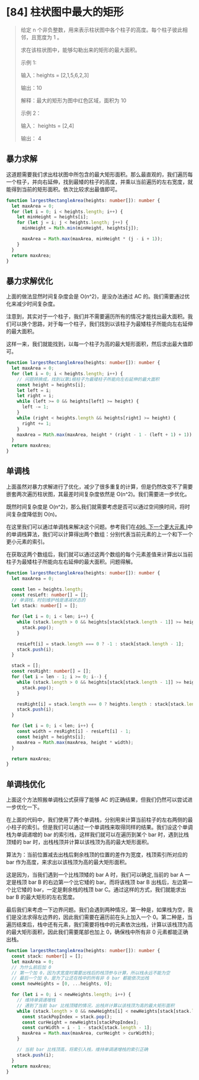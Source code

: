 # [84] 柱状图中最大的矩形

> 给定 n 个非负整数，用来表示柱状图中各个柱子的高度。每个柱子彼此相邻，且宽度为 1 。
>
> 求在该柱状图中，能够勾勒出来的矩形的最大面积。
>
> 示例 1:
>
> 输入：heights = [2,1,5,6,2,3]
>
> 输出：10
>
> 解释：最大的矩形为图中红色区域，面积为 10
>
> 示例 2：
>
> 输入： heights = [2,4]
>
> 输出： 4

## 暴力求解

这道题需要我们求出柱状图中所包含的最大矩形面积。那么最直观的，我们遍历每一个柱子，并向右延伸，找到最矮的柱子的高度，并乘以当前遍历的左右宽度，就能得到当前的矩形面积。依次比较求出最值即可。

```ts
function largestRectangleArea(heights: number[]): number {
  let maxArea = 0;
  for (let i = 0; i < heights.length; i++) {
    let minHeight = heights[i];
    for (let j = i; j < heights.length; j++) {
      minHeight = Math.min(minHeight, heights[j]);

      maxArea = Math.max(maxArea, minHeight * (j - i + 1));
    }
  }
  return maxArea;
}
```

## 暴力求解优化

上面的做法显然时间复杂度会是 O(n^2)，是没办法通过 AC 的。我们需要通过优化来减少时间复杂度。

注意到，其实对于一个柱子，我们并不需要遍历所有的情况才能找出最大面积。我们可以换个思路，对于每一个柱子，我们找到以该柱子为最矮柱子所能向左右延伸的最大面积。

这样一来，我们就能找到，以每一个柱子为高的最大矩形面积，然后求出最大值即可。

```ts
function largestRectangleArea(heights: number[]): number {
  let maxArea = 0;
  for (let i = 0; i < heights.length; i++) {
    // 问题转换成，找到以第i根柱子为最矮柱子所能向左右延伸的最大面积
    const height = heights[i];
    let left = i;
    let right = i;
    while (left >= 0 && heights[left] >= height) {
      left -= 1;
    }
    while (right < heights.length && heights[right] >= height) {
      right += 1;
    }
    maxArea = Math.max(maxArea, height * (right - 1 - (left + 1) + 1));
  }
  return maxArea;
}
```

## 单调栈

上面虽然对暴力求解进行了优化，减少了很多重复的计算，但是仍然改变不了需要嵌套两次遍历柱状图，其最差时间复杂度依然是 O(n^2)。我们需要进一步优化。

既然时间复杂度是 O(n^2)，那么我们就需要考虑是否可以通过空间换时间，将时间复杂度降低到 O(n)。

在这里我们可以通过单调栈来解决这个问题。参考我们在[496. 下一个更大元素 I](../stack/496.next-greater-element-i.md)中的单调栈算法，我们可以计算得出两个数组：分别代表当前元素的上一个和下一个更小元素的索引。

在获取这两个数组后，我们就可以通过这两个数组的每个元素差值来计算出以当前柱子为最矮柱子所能向左右延伸的最大面积。问题得解。

```ts
function largestRectangleArea(heights: number[]): number {
  let maxArea = 0;

  const len = heights.length;
  const resLeft: number[] = [];
  // 单调栈，时刻维护栈是递减状态的
  let stack: number[] = [];

  for (let i = 0; i < len; i++) {
    while (stack.length > 0 && heights[stack[stack.length - 1]] >= heights[i]) {
      stack.pop();
    }

    resLeft[i] = stack.length === 0 ? -1 : stack[stack.length - 1];
    stack.push(i);
  }

  stack = [];
  const resRight: number[] = [];
  for (let i = len - 1; i >= 0; i--) {
    while (stack.length > 0 && heights[stack[stack.length - 1]] >= heights[i]) {
      stack.pop();
    }

    resRight[i] = stack.length === 0 ? heights.length : stack[stack.length - 1];
    stack.push(i);
  }

  for (let i = 0; i < len; i++) {
    const width = resRight[i] - resLeft[i] - 1;
    const height = heights[i];
    maxArea = Math.max(maxArea, height * width);
  }

  return maxArea;
}
```

## 单调栈优化

上面这个方法照搬单调栈公式获得了能够 AC 的正确结果，但我们仍然可以尝试进一步优化一下。

在上面的代码中，我们使用了两个单调栈，分别用来计算当前柱子的左右两侧的最小柱子的索引。但是我们可以通过一个单调栈来取得同样的结果。我们设这个单调栈为单调递增的 bar 的索引栈，这样我们就可以在遍历到某个 bar 时，遇到比栈顶矮的 bar 时，出栈栈顶并计算以该栈顶为高的最大矩形面积。

算法为：当前位置减去出栈后剩余栈顶的位置的差作为宽度，栈顶索引所对应的bar 作为高度，来求出以该栈顶为高的最大矩形面积。

这是因为，当我们遇到一个比栈顶矮的 bar A 时，我们可以确定,当前的 bar A 一定是栈顶 bar B 的右边第一个比它矮的 bar。而将该栈顶 bar B 出栈后，左边第一个比它矮的 bar，一定是剩余栈的栈顶 bar C。通过这样的方式，我们就能求出 bar B 的最大矩形的左右宽度。

最后我们来考虑一下边界问题。我们会遇到两种情况，第一种是，如果栈为空，我们是没法求得左边界的，因此我们需要在遍历前在头上加入一个 0。第二种是，当遍历结束后，栈中还有元素，我们需要将栈中的元素依次出栈，计算以该栈顶为高的最大矩形面积，因此我们需要尾部也加上 0，确保栈中所有非 0 元素都能正确出栈。

```ts
function largestRectangleArea(heights: number[]): number {
  const stack: number[] = [];
  let maxArea = 0;
  // 为什么前后加 0
  // 第一个加 0，因为求宽度时需要出栈后的栈顶参与计算，所以栈永远不能为空
  // 最后一个加 0，是为了让还在栈中的所有非 0 bar 都能依次出栈
  const newHeights = [0, ...heights, 0];

  for (let i = 0; i < newHeights.length; i++) {
    // 维持单调递增栈
    // 遇到了当前 bar 比栈顶矮的情况，出栈并计算以该栈顶为高的最大矩形面积
    while (stack.length > 0 && newHeights[i] < newHeights[stack[stack.length - 1]]) {
      const stackPopIndex = stack.pop();
      const curHeight = newHeights[stackPopIndex];
      const curWidth = i - 1 - stack[stack.length - 1];
      maxArea = Math.max(maxArea, curHeight > curWidth);
    }

    // 当前 bar 比栈顶高，将索引入栈，维持单调递增栈的索引正确
    stack.push(i);
  }
  return maxArea;
}
```
